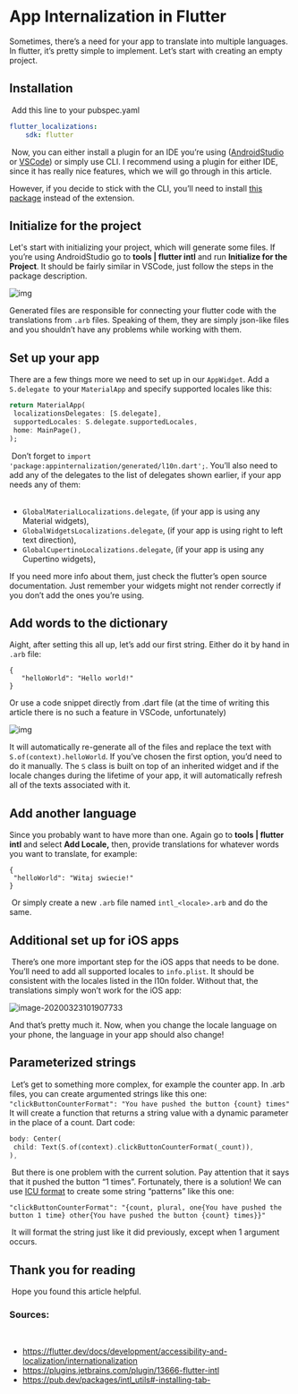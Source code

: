 # App Internalization in Flutter

Sometimes, there’s a need for your app to translate into multiple languages. In flutter, it’s pretty simple to implement. Let’s start with creating an empty project.
​
## Installation
​
Add this line to your pubspec.yaml
```yaml
flutter_localizations:
	sdk: flutter
```
​
Now, you can either install a plugin for an IDE you’re using ([AndroidStudio](https://plugins.jetbrains.com/plugin/13666-flutter-intl) or [VSCode](https://marketplace.visualstudio.com/items?itemName=localizely.flutter-intl#user-content-flutter-intl-initialize)) or simply use CLI. I recommend using a plugin for either IDE, since it has really nice features, which we will go through in this article.

However, if you decide to stick with the CLI, you’ll need to install [this package](https://pub.dev/packages/intl_utils#-installing-tab-) instead of the extension.

## Initialize for the project

Let's start with initializing your project, which will generate some files. If you’re using AndroidStudio go to **tools | flutter intl** and run **Initialize for the Project**. It should be fairly similar in VSCode, just follow the steps in the package description.

![img](https://appunite-blog.s3.eu-central-1.amazonaws.com/images/4d094fce/68d5/MS5wbmc=)

Generated files are responsible for connecting your flutter code with the translations from `.arb` files. Speaking of them, they are simply json-like files and you shouldn’t have any problems while working with them.

## Set up your app

There are a few things more we need to set up in our `AppWidget`. Add a `S.delegate `to your `MaterialApp` and specify supported locales like this: 

```dart
return MaterialApp(
 localizationsDelegates: [S.delegate],
 supportedLocales: S.delegate.supportedLocales,
 home: MainPage(),
);
```
​
Don’t forget to `import 'package:appinternalization/generated/l10n.dart';`.
​
You’ll also need to add any of the delegates to the list of delegates shown earlier, if your app needs any of them:  
​
- `GlobalMaterialLocalizations.delegate`, (if your app is using any Material widgets),
- `GlobalWidgetsLocalizations.delegate`, (if your app is using right to left text direction),
- `GlobalCupertinoLocalizations.delegate`, (if your app is using any Cupertino widgets),

If you need more info about them, just check the flutter’s open source documentation. Just remember your widgets might not render correctly if you don’t add the ones you’re using.

## Add words to the dictionary

Aight, after setting this all up, let’s add our first string. Either do it by hand in `.arb` file:

```arb
{
   "helloWorld": "Hello world!"
}
```

Or use a code snippet directly from .dart file (at the time of writing this article there is no such a feature in VSCode, unfortunately)

![img](https://appunite-blog.s3.eu-central-1.amazonaws.com/images/739473a4/3c61/Mi5wbmc=)

It will automatically re-generate all of the files and replace the text with `S.of(context).helloWorld`. If you’ve chosen the first option, you’d need to do it manually. The `S` class is built on top of an inherited widget and if the locale changes during the lifetime of your app, it will automatically refresh all of the texts associated with it.

## Add another language

Since you probably want to have more than one. Again go to **tools | flutter intl** and select **Add Locale,** then, provide translations for whatever words you want to translate, for example: 

```arb
{
 "helloWorld": "Witaj swiecie!"
}
```
​
Or simply create a new `.arb` file named `intl_<locale>.arb` and do the same. 
​
## Additional set up for iOS apps
​
There’s one more important step for the iOS apps that needs to be done. You’ll need to add all supported locales to `info.plist`. It should be consistent with the locales listed in the l10n folder. Without that, the translations simply won’t work for the iOS app: 

![image-20200323101907733](https://appunite-blog.s3.eu-central-1.amazonaws.com/images/ecf74c1d/a4f3/U2NyZWVuc2hvdCAyMDIwLTAzLTIzIGF0IDE0LjAyLjU2LnBuZw==)

And that’s pretty much it. Now, when you change the locale language on your phone, the language in your app should also change!
​
## Parameterized strings
​
Let’s get to something more complex, for example the counter app. In .arb files, you can create argumented strings like this one: `"clickButtonCounterFormat": "You have pushed the button {count} times"`
​
It will create a function that returns a string value with a dynamic parameter in the place of a count. Dart code: 
​
```dart
body: Center(
 child: Text(S.of(context).clickButtonCounterFormat(_count)),
),
```
​
But there is one problem with the current solution. Pay attention that it says that it pushed the button “1 times”. Fortunately, there is a solution! We can use [ICU format](http://userguide.icu-project.org/formatparse/messages) to create some string “patterns” like this one:
```arb
"clickButtonCounterFormat": "{count, plural, one{You have pushed the button 1 time} other{You have pushed the button {count} times}}"
```
​
It will format the string just like it did previously, except when 1 argument occurs. 
​
## Thank you for reading
​
Hope you found this article helpful.

### Sources:
​
- https://flutter.dev/docs/development/accessibility-and-localization/internationalization
- https://plugins.jetbrains.com/plugin/13666-flutter-intl
- https://pub.dev/packages/intl_utils#-installing-tab-
